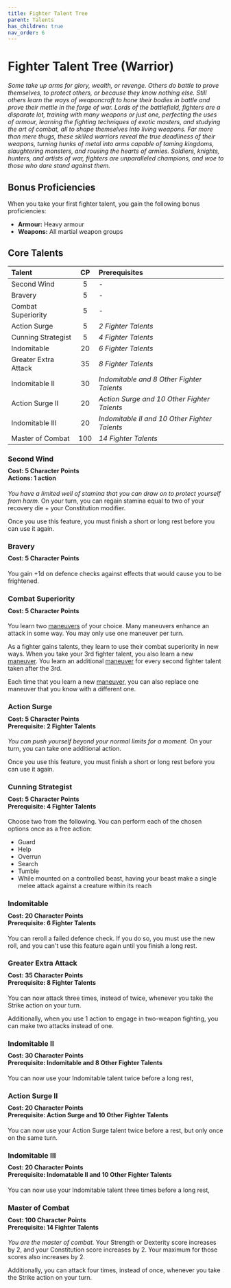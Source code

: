 ```yaml
---
title: Fighter Talent Tree
parent: Talents
has_children: true
nav_order: 6
---
```


# Fighter Talent Tree (Warrior)
*Some take up arms for glory, wealth, or revenge. Others do battle to prove themselves, to protect others, or because they know nothing else. Still others learn the ways of weaponcraft to hone their bodies in battle and prove their mettle in the forge of war. Lords of the battlefield, fighters are a disparate lot, training with many weapons or just one, perfecting the uses of armour, learning the fighting techniques of exotic masters, and studying the art of combat, all to shape themselves into living weapons. Far more than mere thugs, these skilled warriors reveal the true deadliness of their weapons, turning hunks of metal into arms capable of taming kingdoms, slaughtering monsters, and rousing the hearts of armies. Soldiers, knights, hunters, and artists of war, fighters are unparalleled champions, and woe to those who dare stand against them.*

## Bonus Proficiencies
When you take your first fighter talent, you gain the following bonus proficiencies:
* **Armour:** Heavy armour<br>
* **Weapons:** All martial weapon groups

## Core Talents

| Talent | CP | Prerequisites |
|:-------|:--:|:--------------|
| Second Wind | 5 | - |
| Bravery | 5 | - |
| Combat Superiority | 5 | - |
| Action Surge | 5 | *2 Fighter Talents* |
| Cunning Strategist | 5 | *4 Fighter Talents* |
| Indomitable | 20 | *6 Fighter Talents* |
| Greater Extra Attack | 35 | *8 Fighter Talents* |
| Indomitable II | 30 | *Indomitable and 8 Other Fighter Talents* |
| Action Surge II | 20 | *Action Surge and 10 Other Fighter Talents* |
| Indomitable III | 20 | *Indomitable II and 10 Other Fighter Talents* |
| Master of Combat | 100 | *14 Fighter Talents* |

### Second Wind

<div style="margin-top:-10px;"></div>

#### **Cost:** 5 Character Points<br>**Actions:** 1 action
*You have a limited well of stamina that you can draw on to protect yourself from harm.* On your turn, you can regain stamina equal to two of your recovery die + your Constitution modifier.

Once you use this feature, you must finish a short or long rest before you can use it again.

### Bravery

<div style="margin-top:-10px;"></div>

#### **Cost:** 5 Character Points
You gain +1d on defence checks against effects that would cause you to be frightened.

### Combat Superiority

<div style="margin-top:-10px;"></div>

#### **Cost:** 5 Character Points
You learn two [maneuvers](https://stormchaserroleplaying.com/stormchaserRPG/Talents/Fighter/Maneuvers/) of your choice. Many maneuvers enhance an attack in some way. You may only use one maneuver per turn.

As a fighter gains talents, they learn to use their combat superiority in new ways. When you take your 3rd fighter talent, you also learn a new [maneuver](https://stormchaserroleplaying.com/stormchaserRPG/Talents/Fighter/Maneuvers/). You learn an additional [maneuver](https://stormchaserroleplaying.com/stormchaserRPG/Talents/Fighter/Maneuvers/) for every second fighter talent taken after the 3rd.

Each time that you learn a new [maneuver](https://stormchaserroleplaying.com/stormchaserRPG/Talents/Fighter/Maneuvers/), you can also replace one maneuver that you know with a different one.

### Action Surge 

<div style="margin-top:-10px;"></div>

#### **Cost:** 5 Character Points<br>**Prerequisite:** 2 Fighter Talents
*You can push yourself beyond your normal limits for a moment.* On your turn, you can take one additional action.

Once you use this feature, you must finish a short or long rest before you can use it again. 

### Cunning Strategist

<div style="margin-top:-10px;"></div>

#### **Cost:** 5 Character Points<br>**Prerequisite:** 4 Fighter Talents
Choose two from the following. You can perform each of the chosen options once as a free action:
- Guard
- Help
- Overrun
- Search
- Tumble
- While mounted on a controlled beast, having your beast make a single melee attack against a creature within its reach

### Indomitable

<div style="margin-top:-10px;"></div>

#### **Cost:** 20 Character Points<br>**Prerequisite:** 6 Fighter Talents
You can reroll a failed defence check. If you do so, you must use the new roll, and you can't use this feature again until you finish a long rest.

### Greater Extra Attack

<div style="margin-top:-10px;"></div>

#### **Cost:** 35 Character Points<br>**Prerequisite:** 8 Fighter Talents
You can now attack three times, instead of twice, whenever you take the Strike action on your turn.

Additionally, when you use 1 action to engage in two-weapon fighting, you can make two attacks instead of one.

### Indomitable II

<div style="margin-top:-10px;"></div>

#### **Cost:** 30 Character Points<br>**Prerequisite:** Indomitable and 8 Other Fighter Talents
You can now use your Indomitable talent twice before a long rest,

### Action Surge II

<div style="margin-top:-10px;"></div>

#### **Cost:** 20 Character Points<br>**Prerequisite:** Action Surge and 10 Other Fighter Talents
You can now use your Action Surge talent twice before a rest, but only once on the same turn.

### Indomitable III

<div style="margin-top:-10px;"></div>

#### **Cost:** 20 Character Points<br>**Prerequisite:** Indomatable II and 10 Other Fighter Talents
You can now use your Indomitable talent three times before a long rest,

### Master of Combat

<div style="margin-top:-10px;"></div>

#### **Cost:** 100 Character Points<br>**Prerequisite:** 14 Fighter Talents
*You are the master of combat.* Your Strength or Dexterity score increases by 2, and your Constitution score increases by 2. Your maximum for those scores also increases by 2.

Additionally, you can attack four times, instead of once, whenever you take the Strike action on your turn.
